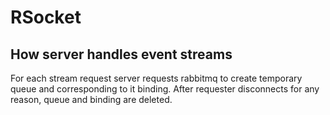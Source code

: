 # RSocket
## How server handles event streams
For each stream request server requests rabbitmq to create temporary queue and corresponding to it binding.
After requester disconnects for any reason, queue and binding are deleted.

<!-- Note: reactor's implementation of AMQP don't reuse channels after consumer disconnects. Which means that each request
always opens new channel. If it becomes a problem in the future, custom channel pool can be implemented to mitigate this issue. -->